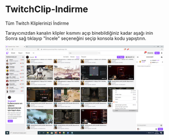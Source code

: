 # TwitchClip-Indirme
Tüm Twitch Kliplerinizi İndirme


Tarayıcınızdan kanalın klipler kısmını açıp binebildiğiniz kadar aşağı inin 
Sonra  sağ tıklayıp "İncele" seçeneğini seçip konsola kodu yapıştırın.

![GitHub Logo](/images/ss1.png)
